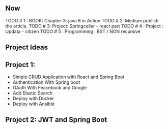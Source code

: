Now
---
TODO # 1 : BOOK: Chapter-3: java 8 in Action
TODO # 2: Medium publish the article.
TODO # 3: Project: Springceller - react part
TODO # 4 : Project : Updata - citizen
TODO # 5 : Programming : BST / NON recursive

Project Ideas
----------

Project 1:
---------
 - Simple CRUD Application with React and Spring Boot
 - Authentication With Spring boot
 - OAuth With Feacebook and Google
 - Add Elastic Search
 - Deploy with Docker
 - Deploy with Ansible

Project 2: JWT and Spring Boot
------------------------------
